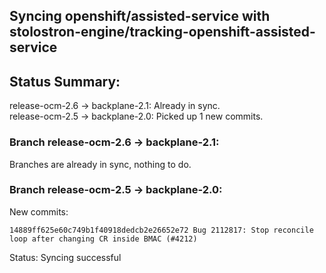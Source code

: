 ## Syncing openshift/assisted-service with stolostron-engine/tracking-openshift-assisted-service

## Status Summary:

release-ocm-2.6 -> backplane-2.1: Already in sync.  
release-ocm-2.5 -> backplane-2.0: Picked up 1 new commits.  

### Branch release-ocm-2.6 -> backplane-2.1:

Branches are already in sync, nothing to do.

### Branch release-ocm-2.5 -> backplane-2.0:

New commits:

```
14889ff625e60c749b1f40918dedcb2e26652e72 Bug 2112817: Stop reconcile loop after changing CR inside BMAC (#4212)
```

Status: Syncing successful
